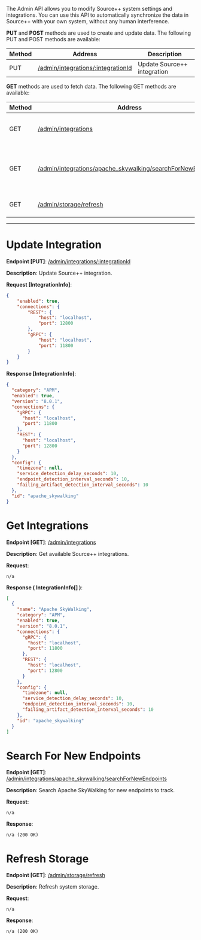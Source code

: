 The Admin API allows you to modify Source++ system settings and integrations. You can use this API to automatically synchronize the data in Source++ with your own system, without any human interference.

**PUT** and **POST** methods are used to create and update data. The following PUT and POST methods are available:

| Method | Address                                                      | Description                                               |
| ------ | ------------------------------------------------------------ | --------------------------------------------------------- |
| PUT    | [/admin/integrations/:integrationId](#update-integration)    | Update Source++ integration                               |

**GET** methods are used to fetch data. The following GET methods are available:

| Method | Address                                                      | Description                                               |
| ------ | ------------------------------------------------------------ | --------------------------------------------------------- |
| GET    | [/admin/integrations](#get-integrations)                     | Get all available Source++ integrations                   |
| GET    | [/admin/integrations/apache_skywalking/searchForNewEndpoints](#search-for-new-endpoints) | Search Apache SkyWalking for new endpoints to track |
| GET    | [/admin/storage/refresh](#refresh-storage)                   | Refresh system storage                                    |

---------------------------------------------------------------------------------------------------------------------------------

# Update Integration
**Endpoint [PUT]**: [/admin/integrations/:integrationId](https://api.sourceplusplus.com/v1/admin/integrations/:integrationId)

**Description**: Update Source++ integration.

**Request [IntegrationInfo]**:
```json
{
	"enabled": true,
	"connections": {
		"REST": {
			"host": "localhost",
			"port": 12800
		},
		"gRPC": {
			"host": "localhost",
			"port": 11800
		}
	}
}
```

**Response [IntegrationInfo]**:
```json
{
  "category": "APM",
  "enabled": true,
  "version": "8.0.1",
  "connections": {
    "gRPC": {
      "host": "localhost",
      "port": 11800
    },
    "REST": {
      "host": "localhost",
      "port": 12800
    }
  },
  "config": {
    "timezone": null,
    "service_detection_delay_seconds": 10,
    "endpoint_detection_interval_seconds": 10,
    "failing_artifact_detection_interval_seconds": 10
  },
  "id": "apache_skywalking"
}
```

# Get Integrations
**Endpoint [GET]**: [/admin/integrations](https://api.sourceplusplus.com/v1/admin/integrations)

**Description**: Get available Source++ integrations.

**Request**:
```
n/a
```

**Response ( IntegrationInfo[] )**:
```json
[
  {
    "name": "Apache SkyWalking",
    "category": "APM",
    "enabled": true,
    "version": "8.0.1",
    "connections": {
      "gRPC": {
        "host": "localhost",
        "port": 11800
      },
      "REST": {
        "host": "localhost",
        "port": 12800
      }
    },
    "config": {
      "timezone": null,
      "service_detection_delay_seconds": 10,
      "endpoint_detection_interval_seconds": 10,
      "failing_artifact_detection_interval_seconds": 10
    },
    "id": "apache_skywalking"
  }
]
```

# Search For New Endpoints
**Endpoint [GET]**: [/admin/integrations/apache_skywalking/searchForNewEndpoints](https://api.sourceplusplus.com/v1/admin/integrations/apache_skywalking/searchForNewEndpoints)

**Description**: Search Apache SkyWalking for new endpoints to track.

**Request**:
```
n/a
```

**Response**:
```
n/a (200 OK)
```

# Refresh Storage
**Endpoint [GET]**: [/admin/storage/refresh](https://api.sourceplusplus.com/v1/admin/storage/refresh)

**Description**: Refresh system storage.

**Request**:
```
n/a
```

**Response**:
```
n/a (200 OK)
```

